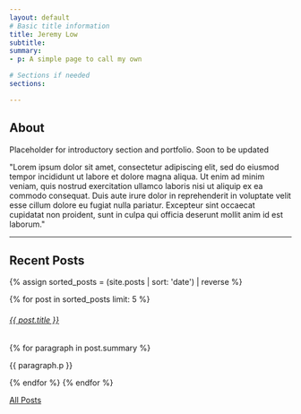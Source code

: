 ```yaml
---
layout: default
# Basic title information
title: Jeremy Low
subtitle: 
summary: 
- p: A simple page to call my own

# Sections if needed
sections:

---
```


## About
Placeholder for introductory section and portfolio. Soon to be updated

"Lorem ipsum dolor sit amet, consectetur adipiscing elit, sed do eiusmod tempor incididunt ut labore et dolore magna aliqua. Ut enim ad minim veniam, quis nostrud exercitation ullamco laboris nisi ut aliquip ex ea commodo consequat. Duis aute irure dolor in reprehenderit in voluptate velit esse cillum dolore eu fugiat nulla pariatur. Excepteur sint occaecat cupidatat non proident, sunt in culpa qui officia deserunt mollit anim id est laborum."

---

## Recent Posts

{% assign sorted_posts = (site.posts | sort: 'date') | reverse %}

{% for post in sorted_posts limit: 5 %}
<h6><a href="{{ post.url }}">{{ post.title }}</a></h6>
{% for paragraph in post.summary %}
<p>{{ paragraph.p }}</p>
{% endfor %}
{% endfor %}

<a href="#">All Posts</a>

